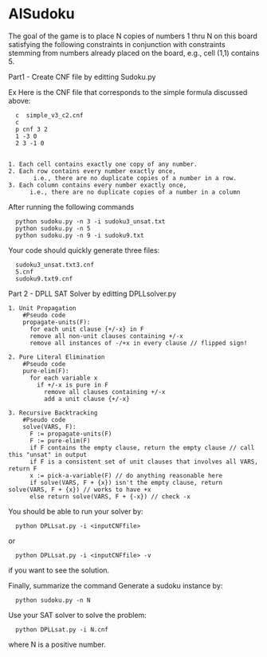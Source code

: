 # AISudoku

The goal of the game is to place N copies of numbers 1 thru N on this board satisfying the following 
constraints in conjunction with constraints stemming from numbers already placed on the board, e.g., cell (1,1) contains 5.

Part1 - Create CNF file by editting Sudoku.py

Ex
Here is the CNF file that corresponds to the simple formula discussed above:

      c  simple_v3_c2.cnf
      c
      p cnf 3 2
      1 -3 0
      2 3 -1 0
      

    1. Each cell contains exactly one copy of any number.
    2. Each row contains every number exactly once, 
           i.e., there are no duplicate copies of a number in a row.
    3. Each column contains every number exactly once,
          i.e., there are no duplicate copies of a number in a column
      
 After running the following commands
 
      python sudoku.py -n 3 -i sudoku3_unsat.txt
      python sudoku.py -n 5 
      python sudoku.py -n 9 -i sudoku9.txt
      
 Your code should quickly generate three files:

      sudoku3_unsat.txt3.cnf
      5.cnf
      sudoku9.txt9.cnf
 
 
 Part 2 - DPLL SAT Solver by editting DPLLsolver.py
 
    1. Unit Propagation
        #Pseudo code
        propagate-units(F):
          for each unit clause {+/-x} in F
          remove all non-unit clauses containing +/-x
          remove all instances of -/+x in every clause // flipped sign!
          
    2. Pure Literal Elimination
        #Pseudo code
        pure-elim(F):   
          for each variable x
            if +/-x is pure in F
              remove all clauses containing +/-x
              add a unit clause {+/-x}
              
    3. Recursive Backtracking
        #Pseudo code
        solve(VARS, F):
          F := propagate-units(F)
          F := pure-elim(F)
          if F contains the empty clause, return the empty clause // call this "unsat" in output
          if F is a consistent set of unit clauses that involves all VARS, return F
          x := pick-a-variable(F) // do anything reasonable here
          if solve(VARS, F + {x}) isn't the empty clause, return solve(VARS, F + {x}) // works to have +x
          else return solve(VARS, F + {-x}) // check -x
          
   You should be able to run your solver by:
   
      python DPLLsat.py -i <inputCNFfile> 
   or

      python DPLLsat.py -i <inputCNFfile> -v 
   if you want to see the solution.
   
   
   
   Finally, summarize the command
   Generate a sudoku instance by:
   
      python sudoku.py -n N
   Use your SAT solver to solve the problem:
   
      python DPLLsat.py -i N.cnf 
   where N is a positive number.
